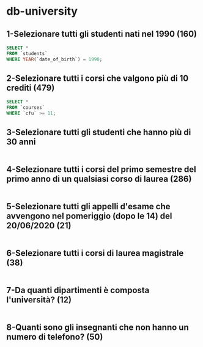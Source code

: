 # db-university

## 1-Selezionare tutti gli studenti nati nel 1990  (160)

````sql
SELECT * 
FROM `students` 
WHERE YEAR(`date_of_birth`) = 1990; 
````

## 2-Selezionare tutti i corsi che valgono più di 10 crediti (479)

````sql
SELECT *
FROM `courses`
WHERE `cfu` >= 11;
````

## 3-Selezionare tutti gli studenti che hanno più di 30 anni

````sql

````

## 4-Selezionare tutti i corsi del primo semestre del primo anno di un qualsiasi corso di laurea  (286)

````
````

## 5-Selezionare tutti gli appelli d'esame che avvengono nel pomeriggio (dopo le 14) del 20/06/2020  (21)

````
````

## 6-Selezionare tutti i corsi di laurea magistrale  (38)

````sql

````

## 7-Da quanti dipartimenti è composta l'università? (12)

````sql

````

## 8-Quanti sono gli insegnanti che non hanno un numero di telefono? (50)

````sql

````